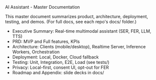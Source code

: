 AI Assistant - Master Documentation

This master document summarizes product, architecture, deployment, testing, and demos.
(For full docs, see each repo's docs/ folder.)
- Executive Summary: Real-time multimodal assistant (SER, FER, LLM, TTS)
- PRD: MVP and Full features, KPIs
- Architecture: Clients (mobile/desktop), Realtime Server, Inference Workers, Orchestration
- Deployment: Local, Docker, Cloud fallback
- Testing: Unit, Integration, E2E, Load (see tests/)
- Privacy: Local-first, consent UI, opt-out for FER
- Roadmap and Appendix: slide decks in docs/
